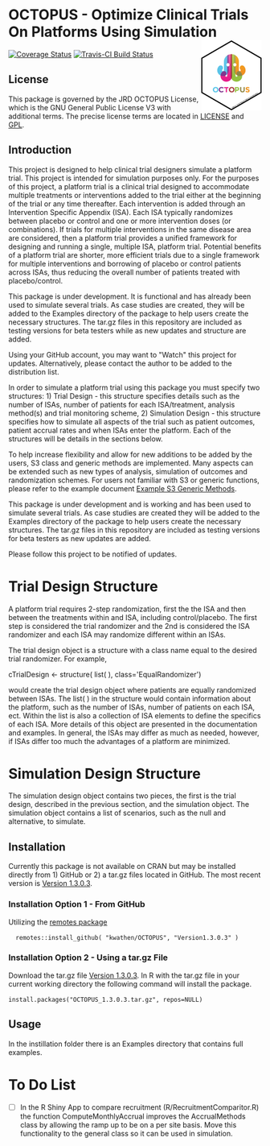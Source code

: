 # OCTOPUS - Optimize Clinical Trials On Platforms Using Simulation  <img src="logo.png" align="right" alt="" width="120" />

[![Coverage Status](https://img.shields.io/codecov/c/github/kwathen/OCTOPUS/master.svg)](https://codecov.io/github/kwathen/OCTOPUS?branch=master)
[![Travis-CI Build Status](https://travis-ci.org/kwathen/OCTOPUS.svg?branch=master)](https://travis-ci.org/kwathen/OCTOPUS)
 
## License 
This package is governed by the JRD OCTOPUS License, which is the GNU General Public License V3 with additional terms. The precise license terms are located in [LICENSE](https://github.com/kwathen/OCTOPUS/blob/master/inst/LICENSE) and [GPL](https://github.com/kwathen/OCTOPUS/blob/master/inst/GPL).


## Introduction

This project is designed to help clinical trial designers simulate a platform trial.   This project is intended for simulation purposes only.  For the purposes of this project, a platform trial is a clinical trial designed to accommodate multiple treatments or interventions added to the trial either at the beginning of the trial or any time thereafter.   Each intervention is added through an Intervention Specific Appendix (ISA).  Each ISA typically randomizes between placebo or control and one or more intervention doses (or combinations).  If trials for multiple interventions in the same disease area are considered, then a platform trial provides a unified framework for designing and running a single, multiple ISA, platform trial.  Potential benefits of a platform trial are shorter, more efficient trials due to a single framework for multiple interventions and borrowing of placebo or control patients across ISAs, thus reducing the overall number of patients treated with placebo/control.  

This package is under development. It is functional and has already been used to simulate several trials.  As case studies are created, they will be added to the Examples directory of the package to help users create the necessary structures.  The tar.gz files in this repository are included as testing versions for beta testers while as new updates and structure are added. 

Using your GitHub account, you may want to "Watch" this project for updates.   Alternatively, please contact the author to be added to the distribution list.    

In order to simulate a platform trial using this package you must specify two structures: 1) Trial Design - this structure specifies details such as the number of ISAs, number of patients for each ISA/treatment, analysis method(s) and trial monitoring scheme, 2) Simulation Design - this structure specifies how to simulate all aspects of the trial such as patient outcomes, patient accrual rates and when ISAs enter the platform.  Each of the structures will be details in the sections below. 

To help increase flexibility and allow for new additions to be added by the users, S3 class and generic methods are implemented.  Many aspects can be extended such as new types of analysis, simulation of outcomes and randomization schemes.  For users not familiar with S3 or generic functions, please refer to the example document [Example S3 Generic Methods](https://github.com/kwathen/OCTOPUS/blob/master/ExampleS3Class.R).

This package is under development and is working and has been used to simulate several trials.  As case studies are created they will be added to the Examples directory of the package to help users create the necessary structures.  The tar.gz files in this repository are included as testing versions for beta testers as new updates are added. 

Please follow this project to be notified of updates.   

# Trial Design Structure
A platform trial requires 2-step randomization, first the the ISA and then between the treatments within and ISA, including control/placebo.  The first step is considered the trial randomizer and the 2nd is considered the ISA randomizer and each ISA may randomize different within an ISAs.  

The trial design object is a structure with a class name equal to the desired trial randomizer.   For example,

cTrialDesign <- structure( list(  ), class='EqualRandomizer')

would create the trial design object where patients are equally randomized between ISAs.  The list( ) in the structure would contain information about the platform, such as the number of ISAs, number of patients on each ISA, ect.   Within the list is also a collection of ISA elements to define the specifics of each ISA.  More details of this object are presented in the documentation and examples.  In general, the ISAs may differ as much as needed, however, if ISAs differ too much the advantages of a platform are minimized.  
# Simulation Design Structure 

The simulation design object contains two pieces, the first is the trial design, described in the previous section, and the simulation object.  The simulation object contains a list of scenarios, such as the null and alternative, to simulate.    


## Installation 
Currently this package is not available on CRAN but may be installed directly from 1) GitHub or 2) a tar.gz files located in GitHub.  The most recent version is [Version 1.3.0.3](https://github.com/kwathen/OCTOPUS/blob/master/MiscFiles/OCTOPUS1.3.0.3.tar.gz).   

### Installation Option 1 - From GitHub
Utilizing the [remotes package](https://remotes.r-lib.org/)

```{r, eval = FALSE}
  remotes::install_github( "kwathen/OCTOPUS", "Version1.3.0.3" )
```

### Installation Option 2 - Using a tar.gz File

Download the tar.gz file [Version 1.3.0.3](https://github.com/kwathen/OCTOPUS/blob/master/MiscFiles/OCTOPUS1.3.0.3.tar.gz).
In R with the tar.gz file in your  current working directory the following command will install the package.

```{r, eval = FALSE}
install.packages("OCTOPUS_1.3.0.3.tar.gz", repos=NULL)
````

## Usage 
In the instillation folder there is an Examples directory that contains full examples. 

# To Do List

- [ ] In the R Shiny App to compare recruitment (R/RecruitmentComparitor.R)  the function ComputeMonthlyAccrual improves the AccrualMethods class by allowing the ramp up to be on a per site basis.  Move this functionality to the general class so it can be used in simulation.
